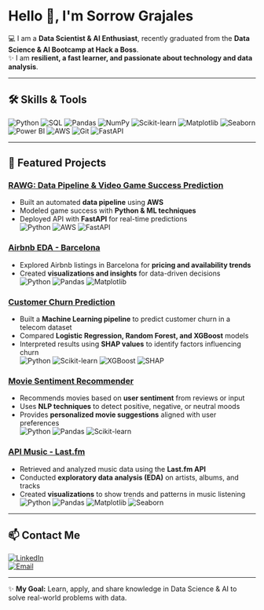 # Hello 👋, I'm Sorrow Grajales

💻 I am a **Data Scientist & AI Enthusiast**, recently graduated from the **Data Science & AI Bootcamp at Hack a Boss**.  
✨ I am **resilient, a fast learner, and passionate about technology and data analysis**.  

---

## 🛠 Skills & Tools

![Python](https://img.shields.io/badge/-Python-3776AB?style=for-the-badge&logo=python&logoColor=white)
![SQL](https://img.shields.io/badge/-SQL-00758F?style=for-the-badge&logo=mysql&logoColor=white)
![Pandas](https://img.shields.io/badge/-Pandas-150458?style=for-the-badge)
![NumPy](https://img.shields.io/badge/-NumPy-013243?style=for-the-badge)
![Scikit-learn](https://img.shields.io/badge/-Scikit--Learn-F7931E?style=for-the-badge)
![Matplotlib](https://img.shields.io/badge/-Matplotlib-F8766D?style=for-the-badge)
![Seaborn](https://img.shields.io/badge/-Seaborn-4C72B0?style=for-the-badge)
![Power BI](https://img.shields.io/badge/-PowerBI-F2C811?style=for-the-badge&logo=power-bi&logoColor=white)
![AWS](https://img.shields.io/badge/-AWS-232F3E?style=for-the-badge&logo=amazon-aws&logoColor=white)
![Git](https://img.shields.io/badge/-Git-F05032?style=for-the-badge&logo=git&logoColor=white)
![FastAPI](https://img.shields.io/badge/-FastAPI-009688?style=for-the-badge)

---

## 📂 Featured Projects

### [RAWG: Data Pipeline & Video Game Success Prediction](https://github.com/SfromtheAbyss/Proyecto-RAWG)
- Built an automated **data pipeline** using **AWS**  
- Modeled game success with **Python & ML techniques**  
- Deployed API with **FastAPI** for real-time predictions  
![Python](https://img.shields.io/badge/-Python-3776AB?style=for-the-badge) ![AWS](https://img.shields.io/badge/-AWS-232F3E?style=for-the-badge) ![FastAPI](https://img.shields.io/badge/-FastAPI-009688?style=for-the-badge)

### [Airbnb EDA - Barcelona](https://github.com/SfromtheAbyss/airbnb-barcelona-eda)  
- Explored Airbnb listings in Barcelona for **pricing and availability trends**  
- Created **visualizations and insights** for data-driven decisions  
![Python](https://img.shields.io/badge/-Python-3776AB?style=for-the-badge) ![Pandas](https://img.shields.io/badge/-Pandas-150458?style=for-the-badge) ![Matplotlib](https://img.shields.io/badge/-Matplotlib-F8766D?style=for-the-badge)

### [Customer Churn Prediction](https://github.com/SfromtheAbyss/customer-churn-prediction)  
- Built a **Machine Learning pipeline** to predict customer churn in a telecom dataset  
- Compared **Logistic Regression, Random Forest, and XGBoost** models  
- Interpreted results using **SHAP values** to identify factors influencing churn  
![Python](https://img.shields.io/badge/-Python-3776AB?style=for-the-badge) ![Scikit-learn](https://img.shields.io/badge/-Scikit--Learn-F7931E?style=for-the-badge) ![XGBoost](https://img.shields.io/badge/-XGBoost-FF6600?style=for-the-badge) ![SHAP](https://img.shields.io/badge/-SHAP-654EA3?style=for-the-badge)

### [Movie Sentiment Recommender](https://github.com/SfromtheAbyss/movie-sentiment-recommender)  
- Recommends movies based on **user sentiment** from reviews or input  
- Uses **NLP techniques** to detect positive, negative, or neutral moods  
- Provides **personalized movie suggestions** aligned with user preferences  
![Python](https://img.shields.io/badge/-Python-3776AB?style=for-the-badge) ![Pandas](https://img.shields.io/badge/-Pandas-150458?style=for-the-badge) ![Scikit-learn](https://img.shields.io/badge/-Scikit--Learn-F7931E?style=for-the-badge)

### [API Music - Last.fm](https://github.com/SfromtheAbyss/API_music)
- Retrieved and analyzed music data using the **Last.fm API**  
- Conducted **exploratory data analysis (EDA)** on artists, albums, and tracks  
- Created **visualizations** to show trends and patterns in music listening  
![Python](https://img.shields.io/badge/-Python-3776AB?style=for-the-badge) ![Pandas](https://img.shields.io/badge/-Pandas-150458?style=for-the-badge) ![Matplotlib](https://img.shields.io/badge/-Matplotlib-F8766D?style=for-the-badge) ![Seaborn](https://img.shields.io/badge/-Seaborn-4C72B0?style=for-the-badge)

---

## 📫 Contact Me

[![LinkedIn](https://img.shields.io/badge/-LinkedIn-0A66C2?style=for-the-badge&logo=linkedin&logoColor=white)](https://www.linkedin.com/in/sforsorrow)  
[![Email](https://img.shields.io/badge/-Email-D14836?style=for-the-badge&logo=gmail&logoColor=white)](mailto:sforsorrow@outlook.com)

---

✨ **My Goal:** Learn, apply, and share knowledge in Data Science & AI to solve real-world problems with data.
